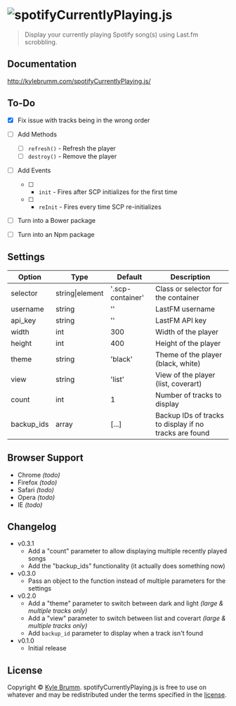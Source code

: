 # ![spotifyCurrentlyPlaying.js](https://raw.githubusercontent.com/kjbrum/spotifyCurrentlyPlaying.js/master/media/spotify-currently-playing.png)


> Display your currently playing Spotify song(s) using Last.fm scrobbling.


## Documentation

http://kylebrumm.com/spotifyCurrentlyPlaying.js/


## To-Do

- [x] Fix issue with tracks being in the wrong order
- [ ] Add Methods
    - [ ] `refresh()` - Refresh the player
    - [ ] `destroy()` - Remove the player
- [ ] Add Events
    - [ ] - `init` - Fires after SCP initializes for the first time
    - [ ] - `reInit` - Fires every time SCP re-initializes
- [ ] Turn into a Bower package
- [ ] Turn into an Npm package


## Settings

|Option|Type|Default|Description|
|---|---|---|---|
selector|string\|element|'.scp-container'|Class or selector for the container
username|string|''|LastFM username
api_key|string|''|LastFM API key
width|int|300|Width of the player
height|int|400|Height of the player
theme|string|'black'|Theme of the player (black, white)
view|string|'list'|View of the player (list, coverart)
count|int|1|Number of tracks to display
backup_ids|array|[...]|Backup IDs of tracks to display if no tracks are found


## Browser Support

- Chrome _(todo)_
- Firefox _(todo)_
- Safari _(todo)_
- Opera _(todo)_
- IE _(todo)_


## Changelog

- v0.3.1
    - Add a "count" parameter to allow displaying multiple recently played songs
    - Add the "backup_ids" functionality (it actually does something now)
- v0.3.0
    - Pass an object to the function instead of multiple parameters for the settings
- v0.2.0
    - Add a "theme" parameter to switch between dark and light _(large & multiple tracks only)_
    - Add a "view" parameter to switch between list and coverart _(large & multiple tracks only)_
    - Add `backup_id` parameter to display when a track isn't found
- v0.1.0
    - Initial release

## License

Copyright © [Kyle Brumm](http://kylebrumm.com). spotifyCurrentlyPlaying.js is free to use on whatever and may be redistributed under the terms specified in the [license](LICENSE.md).
